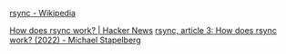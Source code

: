 
[rsync - Wikipedia](https://en.wikipedia.org/wiki/Rsync)

[How does rsync work? | Hacker News](https://news.ycombinator.com/item?id=31958536)
[rsync, article 3: How does rsync work? (2022) - Michael Stapelberg](https://michael.stapelberg.ch/posts/2022-07-02-rsync-how-does-it-work/)
